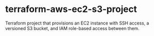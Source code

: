 # terraform-aws-ec2-s3-project
Terraform project that provisions an EC2 instance with SSH access, a versioned S3 bucket, and IAM role-based access between them.
